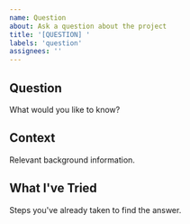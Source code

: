 ```yaml
---
name: Question
about: Ask a question about the project
title: '[QUESTION] '
labels: 'question'
assignees: ''
---
```


## Question
What would you like to know?

## Context
Relevant background information.

## What I've Tried
Steps you've already taken to find the answer.